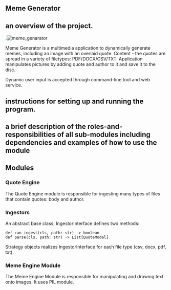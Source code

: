 ## Meme Generator



## an overview of the project.

.![meme_genarator](https://github.com/buniumasta/meme_genarator/actions/workflows/main.yml/badge.svg)

Meme Generator is a multimedia application to dynamically generate memes, including an image with an overlaid quote. Content - the quotes are spread in a variety of filetypes: PDF/DOCX/CSV/TXT. Application manipulates pictures by adding quote and author to it and save it to the disc.

Dynamic user input is accepted through command-line tool and web service.

## instructions for setting up and running the program.


## a brief description of the roles-and-responsibilities of all sub-modules including dependencies and examples of how to use the module

## Modules
### Quote Engine
The Quote Engine module is responsible for ingesting many types of files that contain quotes: body and author.

### Ingestors
An abstract base class, IngestorInterface defines two methods:
```
def can_ingest(cls, path: str) -> boolean
def parse(cls, path: str) -> List[QuoteModel]
```
Strategy objects realizes IngestorInterface for each file type (csv, docx, pdf, txt).

### Meme Engine Module
The Meme Engine Module is responsible for manipulating and drawing text onto images. It uses PIL module.
